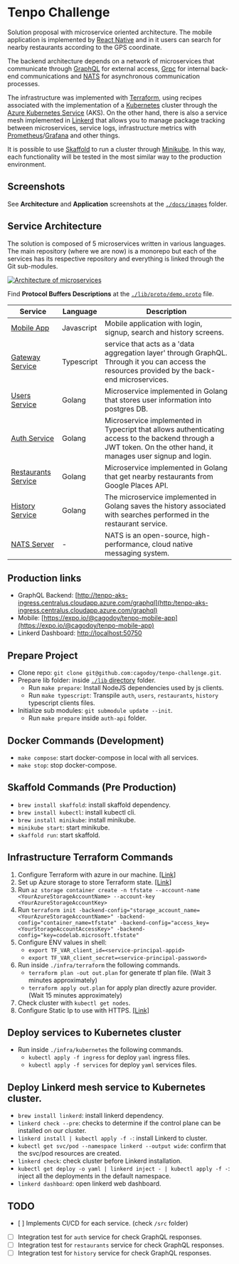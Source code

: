 # Tenpo Challenge

Solution proposal with microservice oriented architecture. The mobile application is implemented by [React Native](https://facebook.github.io/react-native/) and in it users can search for nearby restaurants according to the GPS coordinate.

The backend architecture depends on a network of microservices that communicate through [GraphQL](https://graphql.org/) for external access, [Grpc](https://grpc.io/) for internal back-end communications and [NATS](https://nats.io/) for asynchronous communication processes.

The infrastructure was implemented with [Terraform](https://www.terraform.io/), using recipes associated with the implementation of a [Kubernetes](https://kubernetes.io/) cluster through the [Azure Kubernetes Service](https://azure.microsoft.com/services/kubernetes-service/) (AKS). On the other hand, there is also a service mesh implemented in [Linkerd](https://linkerd.io/) that allows you to manage package tracking between microservices, service logs, infrastructure metrics with [Prometheus](https://prometheus.io/)/[Grafana](https://grafana.com/) and other things.

It is possible to use [Skaffold](https://skaffold.dev/) to run a cluster through [Minikube](https://github.com/kubernetes/minikube). In this way, each functionality will be tested in the most similar way to the production environment.

## Screenshots

See **Architecture** and **Application** screenshots at the [`./docs/images`](./docs/images) folder.

## Service Architecture

The solution is composed of 5 microservices written in various languages. The main repository (where we are now) is a monorepo but each of the services has its respective repository and everything is linked through the Git sub-modules.

[![Architecture of
microservices](./docs/images/architecture.png)](./docs/images/architecture.png)

Find **Protocol Buffers Descriptions** at the [`./lib/proto/demo.proto`](./lib/proto/demo.proto) file.

| Service                                                                  | Language   | Description                                                                                                                                                      |
| ------------------------------------------------------------------------ | ---------- | ---------------------------------------------------------------------------------------------------------------------------------------------------------------- |
| [Mobile App](https://github.com/cagodoy/tenpo-mobile-app/)               | Javascript | Mobile application with login, signup, search and history screens.                                                                                               |
| [Gateway Service](https://github.com/cagodoy/tenpo-gateway-api/)         | Typescript | service that acts as a 'data aggregation layer' through GraphQL. Through it you can access the resources provided by the back-end microservices.                 |
| [Users Service](https://github.com/cagodoy/tenpo-users-api/)             | Golang     | Microservice implemented in Golang that stores user information into postgres DB.                                                                                |
| [Auth Service](https://github.com/cagodoy/tenpo-auth-api/)               | Golang     | Microservice implemented in Typecript that allows authenticating access to the backend through a JWT token. On the other hand, it manages user signup and login. |
| [Restaurants Service](https://github.com/cagodoy/tenpo-restaurants-api/) | Golang     | Microservice implemented in Golang that get nearby restaurants from Google Places API.                                                                           |
| [History Service](https://github.com/cagodoy/tenpo-history-api/)         | Golang     | The microservice implemented in Golang saves the history associated with searches performed in the restaurant service.                                           |
| [NATS Server](https://hub.docker.com/_/nats)                             | -          | NATS is an open-source, high-performance, cloud native messaging system.                                                                                         |

## Production links

- GraphQL Backend: [http://tenpo-aks-ingress.centralus.cloudapp.azure.com/graphql](http:/tenpo-aks-ingress.centralus.cloudapp.azure.com/graphql)
- Mobile: [https://expo.io/@cagodoy/tenpo-mobile-app](https://expo.io/@cagodoy/tenpo-mobile-app)
- Linkerd Dashboard: [http://localhost:50750](http://localhost:50750)

## Prepare Project

- Clone repo: `git clone git@github.com:cagodoy/tenpo-challenge.git`.
- Prepare lib folder: inside [`./lib` directory](./lib) folder.
  - Run `make prepare`: Install NodeJS dependencies used by js clients.
  - Run `make typescript`: Transpile `auth`, `users`, `restaurants`, `history` typescript clients files.
- Initialize sub modules: `git submodule update --init`.
  - Run `make prepare` inside `auth-api` folder.

## Docker Commands (Development)

- `make compose`: start docker-compose in local with all services.
- `make stop`: stop docker-compose.

## Skaffold Commands (Pre Production)

- `brew install skaffold`: install skaffold dependency.
- `brew install kubectl`: install kubectl cli.
- `brew install minikube`: install minikube.
- `minikube start`: start minikube.
- `skaffold run`: start skaffold.

## Infrastructure Terraform Commands

1. Configure Terraform with azure in our machine. [[Link]](https://docs.microsoft.com/en-us/azure/virtual-machines/linux/terraform-install-configure)
2. Set up Azure storage to store Terraform state. [[Link]](https://docs.microsoft.com/en-us/azure/virtual-machines/linux/terraform-install-configure#set-up-azure-storage-to-store-terraform-state)
3. Run `az storage container create -n tfstate --account-name <YourAzureStorageAccountName> --account-key <YourAzureStorageAccountKey>`
4. Run `terraform init -backend-config="storage_account_name=<YourAzureStorageAccountName>" -backend-config="container_name=tfstate" -backend-config="access_key=<YourStorageAccountAccessKey>" -backend-config="key=codelab.microsoft.tfstate"`
5. Configure ENV values in shell:
   - `export TF_VAR_client_id=<service-principal-appid>`
   - `export TF_VAR_client_secret=<service-principal-password>`
6. Run inside `./infra/terraform` the following commands.
   - `terraform plan -out out.plan` for generate tf plan file. (Wait 3 minutes approximately)
   - `terraform apply out.plan` for apply plan directly azure provider. (Wait 15 minutes approximately)
7. Check cluster with `kubectl get nodes`.
8. Configure Static Ip to use with HTTPS. [[Link]](https://docs.microsoft.com/en-us/azure/aks/ingress-static-ip)

## Deploy services to Kubernetes cluster

- Run inside `./infra/kubernetes` the following commands.
  - `kubectl apply -f ingress` for deploy `yaml` ingress files.
  - `kubectl apply -f services` for deploy `yaml` services files.

## Deploy Linkerd mesh service to Kubernetes cluster.

- `brew install linkerd`: install linkerd dependency.
- `linkerd check --pre`: checks to determine if the control plane can be installed on our cluster.
- `linkerd install | kubectl apply -f -`: install Linkerd to cluster.
- `kubectl get svc/pod --namespace linkerd --output wide`: confirm that the svc/pod resources are created.
- `linkerd check`: check cluster before Linkerd installation.
- `kubectl get deploy -o yaml | linkerd inject - | kubectl apply -f -`: inject all the deployments in the default namespace.
- `linkerd dashboard`: open linkerd web dashboard.

## TODO

- [ ] Implements CI/CD for each service. (check `/src` folder)
- [ ] Integration test for `auth` service for check GraphQL responses.
- [ ] Integration test for `restaurants` service for check GraphQL responses.
- [ ] Integration test for `history` service for check GraphQL responses.
